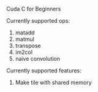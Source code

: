 Cuda C for Beginners

Currently supported ops:
1. matadd
2. matmul
3. transpose
4. im2col
5. naive convolution

Currently supported features:
1. Make tile with shared memory
